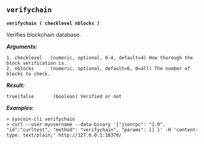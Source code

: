 ## **`verifychain`**

**`verifychain ( checklevel nblocks )`**

Verifies blockchain database.

***Arguments:***

```
1. checklevel   (numeric, optional, 0-4, default=4) How thorough the block verification is.
2. nblocks      (numeric, optional, default=6, 0=all) The number of blocks to check.

```



***Result:***

```
true|false       (boolean) Verified or not

```



***Examples:***

```
> syscoin-cli verifychain 
> curl --user myusername --data-binary '{"jsonrpc": "1.0", "id":"curltest", "method": "verifychain", "params": [] }' -H 'content-type: text/plain;' http://127.0.0.1:18370/
```
